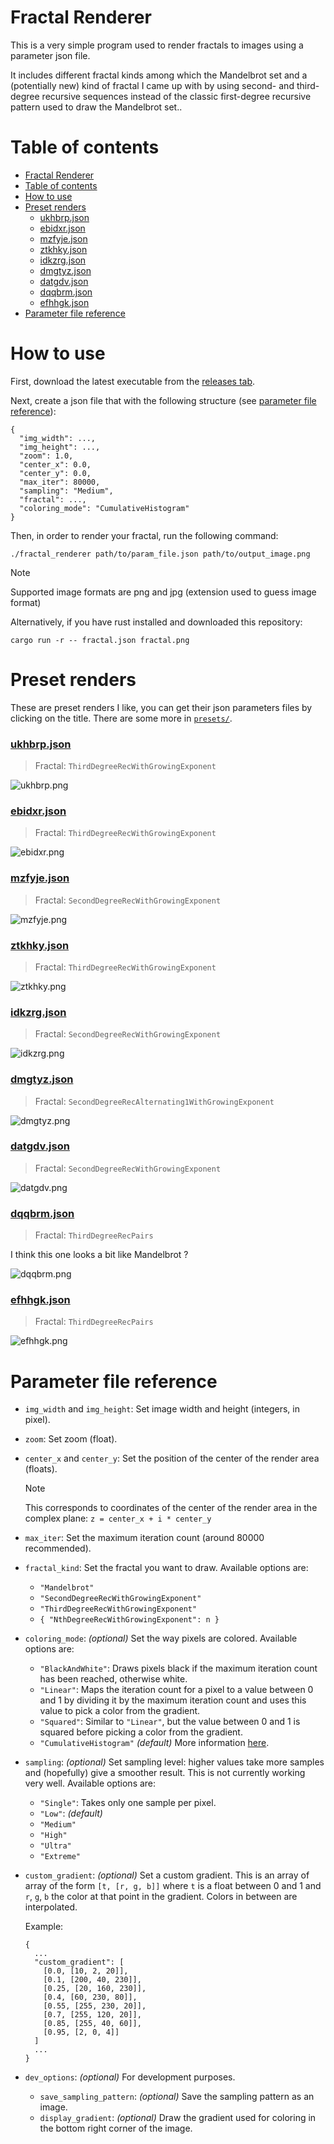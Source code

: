 # Fractal Renderer

This is a very simple program used to render fractals to images using a parameter json file.

It includes different fractal kinds among which the Mandelbrot set and a (potentially new) kind of fractal I came up with by using second- and third-degree recursive sequences instead of the classic first-degree recursive pattern used to draw the Mandelbrot set..

# Table of contents

- [Fractal Renderer](#fractal-renderer)
- [Table of contents](#table-of-contents)
- [How to use](#how-to-use)
- [Preset renders](#preset-renders)
  - [ukhbrp.json](#ukhbrpjson)
  - [ebidxr.json](#ebidxrjson)
  - [mzfyje.json](#mzfyjejson)
  - [ztkhky.json](#ztkhkyjson)
  - [idkzrg.json](#idkzrgjson)
  - [dmgtyz.json](#dmgtyzjson)
  - [datgdv.json](#datgdvjson)
  - [dqqbrm.json](#dqqbrmjson)
  - [efhhgk.json](#efhhgkjson)
- [Parameter file reference](#parameter-file-reference)

# How to use

First, download the latest executable from the [releases tab](https://github.com/valflrt/fractal_renderer/releases/latest).

Next, create a json file that with the following structure (see [parameter file reference](#parameter-file-reference)):

```jsonc
{
  "img_width": ...,
  "img_height": ...,
  "zoom": 1.0,
  "center_x": 0.0,
  "center_y": 0.0,
  "max_iter": 80000,
  "sampling": "Medium",
  "fractal": ...,
  "coloring_mode": "CumulativeHistogram"
}
```

Then, in order to render your fractal, run the following command:

```
./fractal_renderer path/to/param_file.json path/to/output_image.png
```

> [!NOTE]
> Supported image formats are png and jpg (extension used to guess image format)

Alternatively, if you have rust installed and downloaded this repository:

```
cargo run -r -- fractal.json fractal.png
```

# Preset renders

These are preset renders I like, you can get their json parameters files by clicking on the title. There are some more in [`presets/`](./presets/).

### [ukhbrp.json](./presets/ukhbrp.json)

> Fractal: `ThirdDegreeRecWithGrowingExponent`

![ukhbrp.png](./presets/ukhbrp.png)

### [ebidxr.json](./presets/ebidxr.json)

> Fractal: `ThirdDegreeRecWithGrowingExponent`

![ebidxr.png](./presets/ebidxr.png)

### [mzfyje.json](./presets/mzfyje.json)

> Fractal: `SecondDegreeRecWithGrowingExponent`

![mzfyje.png](./presets/mzfyje.png)

### [ztkhky.json](./presets/ztkhky.json)

> Fractal: `ThirdDegreeRecWithGrowingExponent`

![ztkhky.png](./presets/ztkhky.png)

### [idkzrg.json](./presets/idkzrg.json)

> Fractal: `SecondDegreeRecWithGrowingExponent`

![idkzrg.png](./presets/idkzrg.png)

### [dmgtyz.json](./presets/dmgtyz.json)

> Fractal: `SecondDegreeRecAlternating1WithGrowingExponent`

![dmgtyz.png](./presets/dmgtyz.png)

### [datgdv.json](./presets/datgdv.json)

> Fractal: `SecondDegreeRecWithGrowingExponent`

![datgdv.png](./presets/datgdv.png)

### [dqqbrm.json](./presets/dqqbrm.json)

> Fractal: `ThirdDegreeRecPairs`

I think this one looks a bit like Mandelbrot ?

![dqqbrm.png](./presets/dqqbrm.png)

### [efhhgk.json](./presets/efhhgk.json)

> Fractal: `ThirdDegreeRecPairs`

![efhhgk.png](./presets/efhhgk.png)

# Parameter file reference

- `img_width` and `img_height`: Set image width and height (integers, in pixel).

- `zoom`: Set zoom (float).

- `center_x` and `center_y`: Set the position of the center of the render area (floats).

  > [!NOTE]
  > This corresponds to coordinates of the center of the render area in the complex plane: `z = center_x + i * center_y`

- `max_iter`: Set the maximum iteration count (around 80000 recommended).

- `fractal_kind`: Set the fractal you want to draw. Available options are:

  - `"Mandelbrot"`
  - `"SecondDegreeRecWithGrowingExponent"`
  - `"ThirdDegreeRecWithGrowingExponent"`
  - `{ "NthDegreeRecWithGrowingExponent": n }`

- `coloring_mode`: _(optional)_ Set the way pixels are colored. Available options are:

  - `"BlackAndWhite"`: Draws pixels black if the maximum iteration count has been reached, otherwise white.
  - `"Linear"`: Maps the iteration count for a pixel to a value between 0 and 1 by dividing it by the maximum iteration count and uses this value to pick a color from the gradient.
  - `"Squared"`: Similar to `"Linear"`, but the value between 0 and 1 is squared before picking a color from the gradient.
  - `"CumulativeHistogram"` _(default)_ More information [here](https://en.wikipedia.org/wiki/Plotting_algorithms_for_the_Mandelbrot_set#Histogram_coloring).

- `sampling`: _(optional)_ Set sampling level: higher values take more samples and (hopefully) give a smoother result. This is not currently working very well. Available options are:

  - `"Single"`: Takes only one sample per pixel.
  - `"Low"`: _(default)_
  - `"Medium"`
  - `"High"`
  - `"Ultra"`
  - `"Extreme"`

- `custom_gradient`: _(optional)_ Set a custom gradient. This is an array of array of the form `[t, [r, g, b]]` where `t` is a float between 0 and 1 and `r`, `g`, `b` the color at that point in the gradient. Colors in between are interpolated.

  Example:

  ```
  {
    ...
    "custom_gradient": [
      [0.0, [10, 2, 20]],
      [0.1, [200, 40, 230]],
      [0.25, [20, 160, 230]],
      [0.4, [60, 230, 80]],
      [0.55, [255, 230, 20]],
      [0.7, [255, 120, 20]],
      [0.85, [255, 40, 60]],
      [0.95, [2, 0, 4]]
    ]
    ...
  }
  ```

- `dev_options`: _(optional)_ For development purposes.
  - `save_sampling_pattern`: _(optional)_ Save the sampling pattern as an image.
  - `display_gradient`: _(optional)_ Draw the gradient used for coloring in the bottom right corner of the image.

